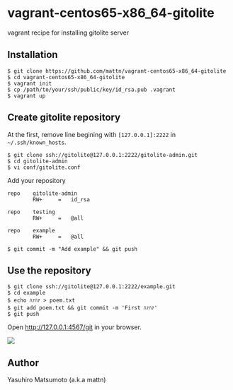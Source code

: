 # vagrant-centos65-x86_64-gitolite

vagrant recipe for installing gitolite server

## Installation

```
$ git clone https://github.com/mattn/vagrant-centos65-x86_64-gitolite
$ cd vagrant-centos65-x86_64-gitolite
$ vagrant init
$ cp /path/to/your/ssh/public/key/id_rsa.pub .vagrant
$ vagrant up
```

## Create gitolite repository

At the first, remove line begining with `[127.0.0.1]:2222` in `~/.ssh/known_hosts`.

```
$ git clone ssh://gitolite@127.0.0.1:2222/gitolite-admin.git 
$ cd gitolite-admin
$ vi conf/gitolite.conf
```

Add your repository

```
repo    gitolite-admin
        RW+     =   id_rsa

repo    testing
        RW+     =   @all

repo    example
        RW+     =   @all
```

```
$ git commit -m "Add example" && git push
```

## Use the repository

```
$ git clone ssh://gitolite@127.0.0.1:2222/example.git
$ cd example
$ echo ﾊｧﾊｧ > poem.txt
$ git add poem.txt && git commit -m 'First ﾊｧﾊｧ'
$ git push
```

Open http://127.0.0.1:4567/git in your browser.

![](http://go-gyazo.appspot.com/71c643d3e5834879.png)

## 

## Author

Yasuhiro Matsumoto (a.k.a mattn)
